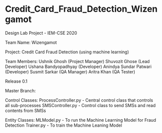 # Credit_Card_Fraud_Detection_Wizengamot
Design Lab Project - IEM-CSE 2020

Team Name: Wizengamot

Project: Credit Card Fraud Detection (using machine learning)

Team Members: 
Ushnik Ghosh (Project Manager)
Shuvozit Ghose (Lead Developer)
Ushana Bandyopadhyay (Developer)
Anindya Sundar Patwari (Developer)
Susmit Sarkar (QA Manager)
Aritra Khan (QA Tester)

Release 0.1

Master Branch:

Control Classes:
ProcessController.py - Central control class that controls all sub-processes
SMSController.py - Control class to send SMSs and read contents from SMSs

Entity Classes:
MLModel.py - To run the Machine Learning Model for Fraud Detection
Trainer.py - To train the Machine Leaning Model

